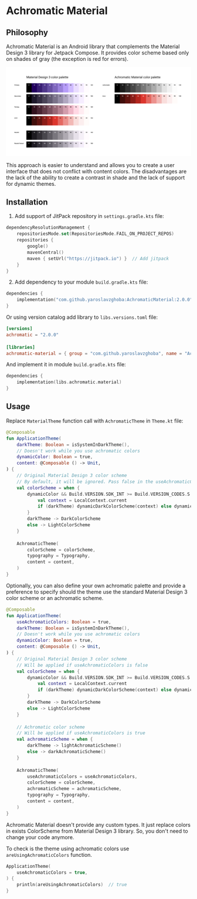 # Achromatic Material

## Philosophy

Achromatic Material is an Android library that complements the Material Design 3 library for Jetpack Compose. It provides color scheme based only on shades of gray (the exception is red for errors).

<img src="documentation-resources/Color palettes.png"/>

This approach is easier to understand and allows you to create a user interface that does not conflict with content colors. The disadvantages are the lack of the ability to create a contrast in shade and the lack of support for dynamic themes.

## Installation

1. Add support of JitPack repository in `settings.gradle.kts` file:

```kotlin
dependencyResolutionManagement {  
    repositoriesMode.set(RepositoriesMode.FAIL_ON_PROJECT_REPOS)  
    repositories {  
        google()  
        mavenCentral()  
        maven { setUrl("https://jitpack.io") }  // Add jitpack  
    }  
}
```

2. Add dependency to your module `build.gradle.kts` file:

```kotlin
dependencies {
    implementation("com.github.yaroslavzghoba:AchromaticMaterial:2.0.0")
}
```

Or using version catalog add library to `libs.versions.toml` file:

```toml
[versions]  
achromatic = "2.0.0" 
  
[libraries]  
achromatic-material = { group = "com.github.yaroslavzghoba", name = "AchromaticMaterial", version.ref = "achromatic" }
```

And implement it in module `build.gradle.kts` file:

```kotlin
dependencies {
    implementation(libs.achromatic.material)
}
```

## Usage

Replace `MaterialTheme` function call with `AchromaticTheme` in `Theme.kt` file:

```kotlin
@Composable  
fun ApplicationTheme(
    darkTheme: Boolean = isSystemInDarkTheme(),
    // Doesn't work while you use achromatic colors
    dynamicColor: Boolean = true,
    content: @Composable () -> Unit,  
) {
    // Original Material Design 3 color scheme
    // By default, it will be ignored. Pass false in the useAchromaticColors argument to switch to this color scheme  
    val colorScheme = when {
        dynamicColor && Build.VERSION.SDK_INT >= Build.VERSION_CODES.S -> {
            val context = LocalContext.current
            if (darkTheme) dynamicDarkColorScheme(context) else dynamicLightColorScheme(context)
        }
        darkTheme -> DarkColorScheme
        else -> LightColorScheme
    } 
  
    AchromaticTheme(
        colorScheme = colorScheme,
        typography = Typography,  
        content = content,  
    )  
}
```

Optionally, you can also define your own achromatic palette and provide a preference to specify should the theme use the standard Material Design 3 color scheme or an achromatic scheme.

```kotlin
@Composable  
fun ApplicationTheme(
    useAchromaticColors: Boolean = true,
    darkTheme: Boolean = isSystemInDarkTheme(),  
    // Doesn't work while you use achromatic colors
    dynamicColor: Boolean = true,  
    content: @Composable () -> Unit,  
) {  
    // Original Material Design 3 color scheme
    // Will be applied if useAchromaticColors is false
    val colorScheme = when {
        dynamicColor && Build.VERSION.SDK_INT >= Build.VERSION_CODES.S -> {
            val context = LocalContext.current
            if (darkTheme) dynamicDarkColorScheme(context) else dynamicLightColorScheme(context)
        }
        darkTheme -> DarkColorScheme
        else -> LightColorScheme
    }
    
    // Achromatic color scheme
    // Will be applied if useAchromaticColors is true
    val achromaticScheme = when {  
        darkTheme -> lightAchromaticScheme()  
        else -> darkAchromaticScheme()  
    }  
  
    AchromaticTheme(  
        useAchromaticColors = useAchromaticColors,
        colorScheme = colorScheme,
        achromaticScheme = achromaticScheme,
        typography = Typography,  
        content = content,  
    )  
}
```

Achromatic Material doesn't provide any custom types. It just replace colors in exists ColorScheme from Material Design 3 library. So, you don't need to change your code anymore.

To check is the theme using achromatic colors use `areUsingAchromaticColors` function.

```kotlin
ApplicationTheme(
    useAchromaticColors = true,
) {
    println(areUsingAchromaticColors)  // true 
}
```
